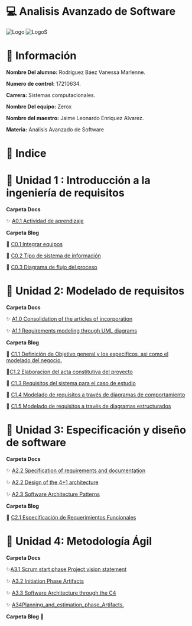 # :computer: Analisis Avanzado de Software #

![Logo](img/logo_TECT.png)
![LogoS](img/LogoSistemas.png)

# :woman: Información #

**Nombre Del alumno:** Rodríguez Báez Vanessa Marlenne.

**Numero de control:** 17210634.

**Carrera:** Sistemas computacionales.

**Nombre Del equipo:** Zerox

**Nombre del maestro:** Jaime Leonardo Enriquez Alvarez.

**Materia:** Analisis Avanzado de
Software

# :pushpin: Indice #

# :tulip: Unidad 1 :  Introducción a la ingeniería de requisitos

**Carpeta Docs**

:sparkles: [A0.1 Actividad de aprendizaje](Docs/A0.1%20RecopilacionEntrevista_VanessaMarlenneRodriguezBaez.md)

**Carpeta Blog**

  :star2: [C0.1 Integrar equipos](Blog/C0.1%20Integrar%20equipos%20de%20trabajo%20_VanessaMarlenneRodriguezBaez.md)

  :star2: [C0.2  Tipo de sistema de información](Blog/C0.2%20Tipo%20de%20Sistema%20Desarrollar_VanessaMarlenneRodriguezBaez.md)

  :star2: [ C0.3 Diagrama de flujo del proceso](Blog/C0.3_DiagramadeFlujoProceso_VanessaMarlenneRodriguezBaez.md)

 
# :sunflower: Unidad 2: Modelado de requisitos

**Carpeta Docs**

:sparkles: [A1.0 Consolidation of the articles of incorporation](Docs/A1.0Consolidation-of-the-articles-of-incorporation_VanessaMarlenneRodriguezBaez.md)

:sparkles: [A1.1 Requirements modeling through UML diagrams](Docs/A1.1Requirements-modeling-through-UML-diagrams_VanessaMarlenneRodriguezBaez.md)

**Carpeta Blog**

:star2: [ C1.1 Definición de Objetivo general y los especificos, asi como el modelado del negocio. ](Blog/C1.1%20ObjetivosGenerales%20especificos_VanessaMarlenneRodriguezBaez.md)

:star2:[C1.2 Elaboracion del acta constitutiva del proyecto](Blog/C1.2%20ActaConstitutiva%20delProyecto_%20VanessaMarlenneRodriguezBaez.md)

:star2: [C1.3 Requisitos del sistema para el caso de estudio](Blog/C1.3_Requisitos_del_sistema_VanessaMarlenneRodriguezBaez.md)

:star2: [C1.4 Modelado de requisitos a través de diagramas de comportamiento](Blog/C1.4_UML_Casos_de_uso_secuencia_clases_VANESSAMARLENNERODRIGUEZBAEZ.md)

:star2: [C1.5  Modelado de requisitos a través de diagramas estructurados](Blog/C1.5_UML_Estado_componentes_distribucion_VanessaMarlenneRodriguezBaez.md)

# :cherry_blossom:  Unidad 3: Especificación y diseño de software

**Carpeta Docs**

:sparkles: [A2.2 Specification of requirements and documentation](Docs/A2.1-Specification-of-requirements-and-documentation_VanessaMarlenneRodriguezBaez.md)

:sparkles: [A2.2 Design of the 4+1 architecture](Docs/A2.2-Design-of-the-41-architecture_VanessaMarlenneRodriguezBaez.md)

:sparkles: [A2.3 Software Architecture Patterns](https://github.com/vanessamRodriguez/Analisis-Avanzado-de-Software/blob/main/Docs/A2.3_Software_Architecture_Patterns_VanessaMarlenneRodriguezBaez.md)

**Carpeta Blog**

:star2: [ C2.1 Especificación de Requerimientos Funcionales](Blog/C2.1_EspecificacionRequerimientos_Funcionales_VanessaMarlenneRodriguezBaez.md)

# :rose: Unidad 4:  Metodología Ágil

**Carpeta Docs**

:sparkles:[A3.1 Scrum start phase Project vision statement](Docs/A3.1_Scrum-start-phase-Project-vision-statement-VanessaMarlenneRodriguezBaez.md)

:sparkles: [A3.2 Initiation Phase Artifacts](Docs/A3.2_Initiation_Phase_Artifacts_VanessaMarlenneRodriguezBaez.md)

:sparkles: [A3.3 Software Architecture through the C4](Docs/A3.3-Software-Architecture-through-the-C4-VanessaMarlenneRodriguezBaez.md)

:sparkles: [A34Planning_and_estimation_phase_Artifacts.](https://github.com/vanessamRodriguez/Analisis-Avanzado-de-Software/blob/main/Docs/A3.4Planning_and_estimation_phase_Artifacts._VanessaMarlenneRodriguezBaez.md)

**Carpeta Blog**
:star2:





